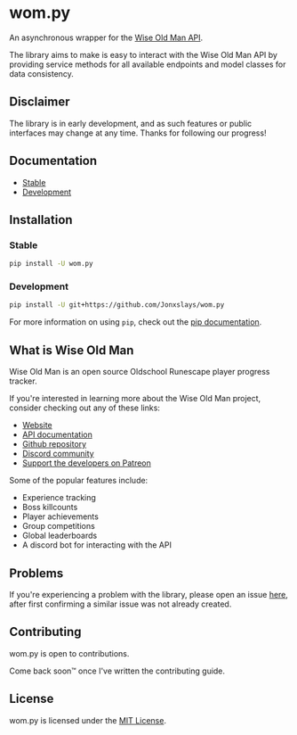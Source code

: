 # wom.py

An asynchronous wrapper for the [Wise Old Man API](https://docs.wiseoldman.net/).

The library aims to make is easy to interact with the Wise Old Man API by
providing service methods for all available endpoints and model classes
for data consistency.

## Disclaimer

The library is in early development, and as such features or public interfaces
may change at any time. Thanks for following our progress!

## Documentation

- [Stable](https://jonxslays.github.io/wom.py/)
- [Development](https://jonxslays.github.io/wom.py/development/)

## Installation

### Stable

```sh
pip install -U wom.py
```

### Development

```sh
pip install -U git+https://github.com/Jonxslays/wom.py
```

For more information on using `pip`, check out the [pip documentation](https://pip.pypa.io/en/stable/).

## What is Wise Old Man

Wise Old Man is an open source Oldschool Runescape player progress tracker.

If you're interested in learning more about the Wise Old Man project, consider checking out any of these links:

- [Website](https://wiseoldman.net/)
- [API documentation](https://docs.wiseoldman.net/)
- [Github repository](https://wiseoldman.net/github)
- [Discord community](https://wiseoldman.net/discord)
- [Support the developers on Patreon](https://wiseoldman.net/patreon)

Some of the popular features include:

- Experience tracking
- Boss killcounts
- Player achievements
- Group competitions
- Global leaderboards
- A discord bot for interacting with the API

## Problems

If you're experiencing a problem with the library, please open an issue
[here](https://github.com/Jonxslays/wom.py/issues), after first confirming
a similar issue was not already created.

## Contributing

wom.py is open to contributions.

Come back soon™ once I've written the contributing guide.

## License

wom.py is licensed under the
[MIT License](https://github.com/Jonxslays/wom.py/blob/master/LICENSE).
